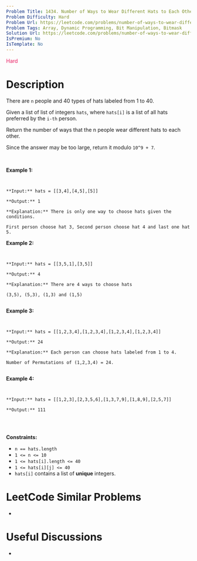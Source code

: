 ```yaml
---
Problem Title: 1434. Number of Ways to Wear Different Hats to Each Other
Problem Difficulty: Hard
Problem Url: https://leetcode.com/problems/number-of-ways-to-wear-different-hats-to-each-other/
Problem Tags: Array, Dynamic Programming, Bit Manipulation, Bitmask
Solution Url: https://leetcode.com/problems/number-of-ways-to-wear-different-hats-to-each-other/solution/
IsPremium: No
IsTemplate: No
---
```


<span style="color: rgb(233, 30, 99);">Hard</span>

# Description

There are `n` people and 40 types of hats labeled from 1 to 40.


Given a list of list of integers `hats`, where `hats[i]` is a list of all hats preferred by the `i-th` person.


Return the number of ways that the n people wear different hats to each other.


Since the answer may be too large, return it modulo `10^9 + 7`.


 


**Example 1:**



```

**Input:** hats = [[3,4],[4,5],[5]]
**Output:** 1
**Explanation:** There is only one way to choose hats given the conditions. 
First person choose hat 3, Second person choose hat 4 and last one hat 5.
```

**Example 2:**



```

**Input:** hats = [[3,5,1],[3,5]]
**Output:** 4
**Explanation:** There are 4 ways to choose hats
(3,5), (5,3), (1,3) and (1,5)

```

**Example 3:**



```

**Input:** hats = [[1,2,3,4],[1,2,3,4],[1,2,3,4],[1,2,3,4]]
**Output:** 24
**Explanation:** Each person can choose hats labeled from 1 to 4.
Number of Permutations of (1,2,3,4) = 24.

```

**Example 4:**



```

**Input:** hats = [[1,2,3],[2,3,5,6],[1,3,7,9],[1,8,9],[2,5,7]]
**Output:** 111

```

 


**Constraints:**


* `n == hats.length`
* `1 <= n <= 10`
* `1 <= hats[i].length <= 40`
* `1 <= hats[i][j] <= 40`
* `hats[i]` contains a list of **unique** integers.


# LeetCode Similar Problems

- []()

# Useful Discussions

- []()
